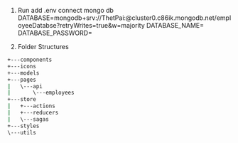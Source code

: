 1.  Run
    add .env
    connect mongo db
    DATABASE=mongodb+srv://ThetPai:<PASSWORD>@cluster0.c86ik.mongodb.net/employeeDatabse?retryWrites=true&w=majority
    DATABASE_NAME=
    DATABASE_PASSWORD=

2.  Folder Structures

```bash
+---components
+---icons
+---models
+---pages
|   \---api
|       \---employees
+---store
|   +---actions
|   +---reducers
|   \---sagas
+---styles
\---utils
```